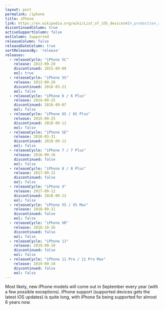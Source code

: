 ```yaml
---
layout: post
permalink: /iphone
title: iPhone
link: https://en.wikipedia.org/wiki/List_of_iOS_devices#In_production_and_supported
discontinuedColumn: true
activeSupportColumn: false
eolColumn: Supported
releaseColumn: false
releaseDateColumn: true
sortReleasesBy: 'release'
releases:
  - releaseCycle: "iPhone 5C"
    release: 2013-09-20
    discontinued: 2015-09-09
    eol: true
  - releaseCycle: "iPhone 5S"
    release: 2013-09-20
    discontinued: 2016-03-21
    eol: false
  - releaseCycle: "iPhone 6 / 6 Plus"
    release: 2014-09-25
    discontinued: 2016-09-07
    eol: false
  - releaseCycle: "iPhone 6S / 6S Plus"
    release: 2015-09-25
    discontinued: 2018-09-12
    eol: false
  - releaseCycle: "iPhone SE"
    release: 2016-03-31
    discontinued: 2018-09-12
    eol: false
  - releaseCycle: "iPhone 7 / 7 Plus"
    release: 2016-09-16
    discontinued: false
    eol: false
  - releaseCycle: "iPhone 8 / 8 Plus"
    release: 2017-09-22
    discontinued: false
    eol: false
  - releaseCycle: "iPhone X"
    release: 2017-09-12
    discontinued: 2018-09-12
    eol: false
  - releaseCycle: "iPhone XS / XS Max"
    release: 2018-09-21
    discontinued: false
    eol: false
  - releaseCycle: "iPhone XR"
    release: 2018-10-26
    discontinued: false
    eol: false
  - releaseCycle: "iPhone 11"
    release: 2019-09-10
    discontinued: false
    eol: false
  - releaseCycle: "iPhone 11 Pro / 11 Pro Max"
    release: 2019-09-10
    discontinued: false
    eol: false
---
```


Most likely, new iPhone models will come out in September every year (with a few possible exceptions). iPhone support (supported devices gets the latest iOS updates) is quite long, with iPhone 5s being supported for almost 6 years now.
